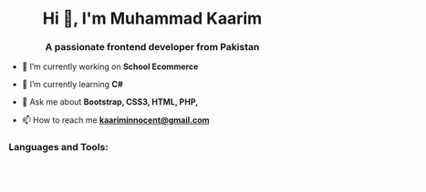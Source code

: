 <head>
  <style>
    .langWrap{
      display:flex;
      gap:20px;
    }
    .langWrap span{
      padding:10px 25px;
      background-color:transparent;
      border:1px solid #fff;
      color:#fff;
      
    }
  </style>
</head>
<h1 align="center">Hi 👋, I'm Muhammad Kaarim</h1>
<h3 align="center">A passionate frontend developer from Pakistan</h3>

- 🔭 I’m currently working on **School Ecommerce**

- 🌱 I’m currently learning **C#**

- 💬 Ask me about **Bootstrap, CSS3, HTML, PHP,**

- 📫 How to reach me **kaariminnocent@gmail.com**

<h3 align="left">Languages and Tools:</h3>
<div class="langWrap">
  <span>HTML</span>
  <span>CSS</span>
  <span>JAVASCRIPT</span>
  <span>BOOSTRAP</span>
  <span>JQUERY</span>
  <span>MYSQL</span>
  <span>PHP</span>
  <span>SQL</span>
  <span>C#</span>
</div>
